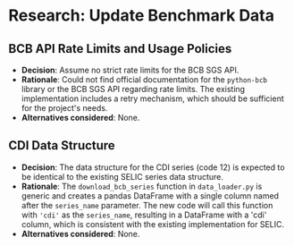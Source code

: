 # Research: Update Benchmark Data

## BCB API Rate Limits and Usage Policies

- **Decision**: Assume no strict rate limits for the BCB SGS API.
- **Rationale**: Could not find official documentation for the `python-bcb` library or the BCB SGS API regarding rate limits. The existing implementation includes a retry mechanism, which should be sufficient for the project's needs.
- **Alternatives considered**: None.

## CDI Data Structure

- **Decision**: The data structure for the CDI series (code 12) is expected to be identical to the existing SELIC series data structure.
- **Rationale**: The `download_bcb_series` function in `data_loader.py` is generic and creates a pandas DataFrame with a single column named after the `series_name` parameter. The new code will call this function with `'cdi'` as the `series_name`, resulting in a DataFrame with a 'cdi' column, which is consistent with the existing implementation for SELIC.
- **Alternatives considered**: None.